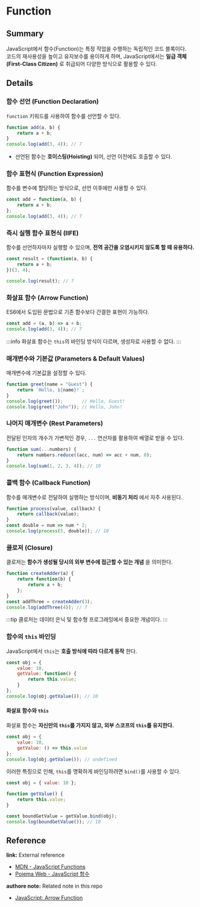 # Function

## Summary
JavaScript에서 함수(Function)는 특정 작업을 수행하는 독립적인 코드 블록이다.  
코드의 재사용성을 높이고 유지보수를 용이하게 하며, JavaScript에서는 **일급 객체(First-Class Citizen)** 로 취급되어 다양한 방식으로 활용할 수 있다.  

## Details

### 함수 선언 (Function Declaration)
`function` 키워드를 사용하여 함수를 선언할 수 있다.  

```javascript
function add(a, b) {
    return a + b;
}
console.log(add(3, 4)); // 7
```

- 선언된 함수는 **호이스팅(Hoisting)** 되어, 선언 이전에도 호출할 수 있다.

### 함수 표현식 (Function Expression)
함수를 변수에 할당하는 방식으로, 선언 이후에만 사용할 수 있다.  

```javascript
const add = function(a, b) {
    return a + b;
};
console.log(add(3, 4)); // 7
```

### 즉시 실행 함수 표현식 (IIFE)
함수를 선언하자마자 실행할 수 있으며, **전역 공간을 오염시키지 않도록 할 때 유용하다.**  

```javascript
const result = (function(a, b) {
    return a + b;
})(3, 4);

console.log(result); // 7
```

### 화살표 함수 (Arrow Function)
ES6에서 도입된 문법으로 기존 함수보다 간결한 표현이 가능하다.  

```javascript
const add = (a, b) => a + b;
console.log(add(3, 4)); // 7
```

:::info
화살표 함수는 `this`의 바인딩 방식이 다르며, 생성자로 사용할 수 없다.
:::

### 매개변수와 기본값 (Parameters & Default Values)
매개변수에 기본값을 설정할 수 있다.  

```javascript
function greet(name = "Guest") {
    return `Hello, ${name}!`;
}
console.log(greet());       // Hello, Guest!
console.log(greet("John")); // Hello, John!
```

### 나머지 매개변수 (Rest Parameters)
전달된 인자의 개수가 가변적인 경우, `...` 연산자를 활용하여 배열로 받을 수 있다.  

```javascript
function sum(...numbers) {
    return numbers.reduce((acc, num) => acc + num, 0);
}
console.log(sum(1, 2, 3, 4)); // 10
```

### 콜백 함수 (Callback Function)
함수를 매개변수로 전달하여 실행하는 방식이며, **비동기 처리** 에서 자주 사용된다.  

```javascript
function process(value, callback) {
    return callback(value);
}
const double = num => num * 2;
console.log(process(5, double)); // 10
```

### 클로저 (Closure)
클로저는 **함수가 생성될 당시의 외부 변수에 접근할 수 있는 개념** 을 의미한다.  

```javascript
function createAdder(a) {
    return function(b) {
        return a + b;
    };
}
const addThree = createAdder(3);
console.log(addThree(4)); // 7
```

:::tip
클로저는 데이터 은닉 및 함수형 프로그래밍에서 중요한 개념이다.
:::

### 함수의 `this` 바인딩
JavaScript에서 `this`는 **호출 방식에 따라 다르게 동작** 한다.  

```javascript
const obj = {
    value: 10,
    getValue: function() {
        return this.value;
    }
};
console.log(obj.getValue()); // 10
```

#### 화살표 함수와 `this`
화살표 함수는 **자신만의 `this`를 가지지 않고, 외부 스코프의 `this`를 유지한다.**  

```javascript
const obj = {
    value: 10,
    getValue: () => this.value
};
console.log(obj.getValue()); // undefined
```

이러한 특징으로 인해, `this`를 명확하게 바인딩하려면 `bind()`를 사용할 수 있다.  

```javascript
const obj = { value: 10 };

function getValue() {
    return this.value;
}

const boundGetValue = getValue.bind(obj);
console.log(boundGetValue()); // 10
```

## Reference

**link:** External reference  
- [MDN - JavaScript Functions](https://developer.mozilla.org/ko/docs/Web/JavaScript/Reference/Functions)  
- [Poiema Web - JavaScript 함수](https://poiemaweb.com/js-function)

**authore note:** Related note in this repo
- [JavaScript: Arrow Function](./Arrow_Function.md)